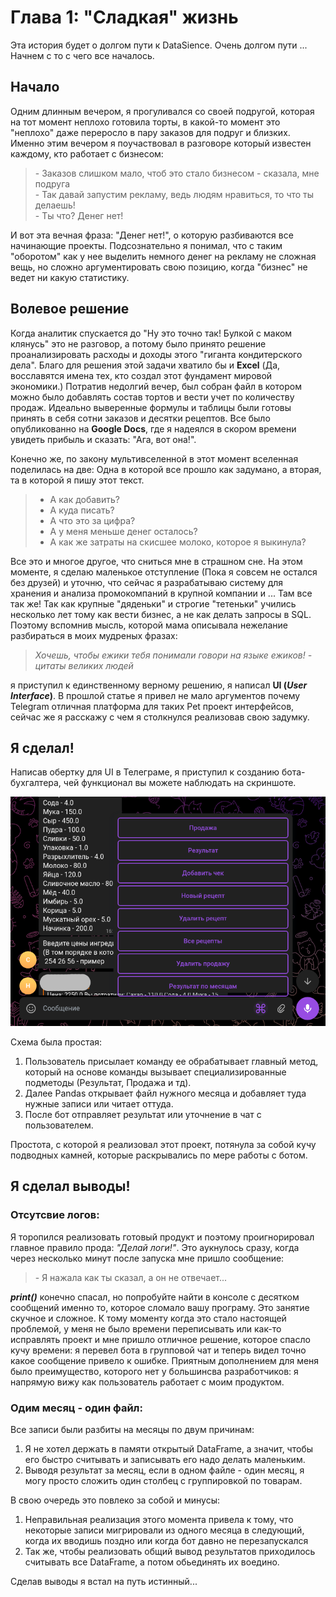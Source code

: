 # Глава 1: "Сладкая" жизнь

Эта история будет о долгом пути к DataSience. Очень долгом пути ...
Начнем с то с чего все началось.

## Начало

Одним длинным вечером, я прогуливался со своей подругой, которая на тот момент неплохо готовила торты, в какой-то момент это "неплохо" даже переросло в пару заказов для подруг и близких. Именно этим вечером я поучаствовал в разговоре который известен каждому, кто работает с бизнесом:
> \- Заказов слишком мало, чтоб это стало бизнесом - сказала, мне подруга <br>
> \- Так давай запустим рекламу, ведь людям нравиться, то что ты делаешь! <br>
> \- Ты что? Денег нет!

И вот эта вечная фраза: "Денег нет!", о которую разбиваются все начинающие проекты. Подсознательно я понимал, что с таким "оборотом" как у нее выделить немного денег на рекламу не сложная вещь, но сложно аргументировать свою позицию, когда "бизнес" не ведет ни какую статистику.

## Волевое решение

Когда аналитик спускается до "Ну это точно так! Булкой с маком клянусь" это не разговор, а потому было принято решение проанализировать расходы и доходы этого "гиганта кондитерского дела". Благо для решения этой задачи хватило бы и **Excel** (Да, восславятся имена тех, кто создал этот фундамент мировой экономики.) Потратив недолгий вечер, был собран файл в котором можно было добавлять состав тортов и вести учет по количеству продаж. Идеально выверенные формулы и таблицы были готовы принять в себя сотни заказов и десятки рецептов. Все было опубликованно на **Google Docs**, где я надеялся в скором времени увидеть прибыль и сказать: "Ага, вот она!".

Конечно же, по закону мультивселенной в этот момент вселенная поделилась на две: Одна в которой все прошло как задумано, а вторая, та в которой я пишу этот текст.

> - А как добавить?
> - А куда писать?
> - А что это за цифра?
> - А у меня меньше денег осталось?
> - А как же затраты на скисшее молоко, которое я выкинула?

Все это и многое другое, что сниться мне в страшном сне. На этом моменте, я сделаю маленькое отступление (Пока я совсем не остался без друзей) и уточню, что сейчас я разрабатываю систему для хранения и анализа промокомпаний в крупной компании и ... Там все так же! Так как крупные "дяденьки" и строгие "тетеньки" учились несколько лет тому как вести бизнес, а не как делать запросы в SQL. Поэтому вспомнив мысль, которой мама описывала нежелание разбираться в моих мудреных фразах:

> *Хочешь, чтобы ежики тебя понимали говори на языке ежиков! - цитаты великих людей*

я приступил к единственному верному решению, я написал **UI (*User Interface*)**. В прошлой статье я привел не мало аргументов почему Telegram отличная платформа для таких Pet проект интерфейсов, сейчас же я расскажу с чем я столкнулся реализовав свою задумку.

## Я сделал! 

Написав обертку для UI в Телеграме, я приступил к созданию бота-бухгалтера, чей функционал вы можете наблюдать на скриншоте.

![Меню](img/Меню_ТБ.png)

Схема была простая:
1. Пользователь присылает команду ее обрабатывает главный метод, который на основе команды вызывает специализированные подметоды (Результат, Продажа и тд).
2. Далее Pandas открывает файл нужного месяца и добавляет туда нужные записи или читает оттуда. 
3. После бот отправляет результат или уточнение в чат с пользователем.

Простота, с которой я реализовал этот проект, потянула за собой кучу подводных камней, которые раскрывались по мере работы с ботом.

## Я сделал выводы!

### Отсутсвие логов:
Я торопился реализовать готовый продукт и поэтому проигнорировал главное правило прода: *"Делай логи!"*. Это аукнулось сразу, когда через несколько минут после запуска мне пришло сообщение:

> \- Я нажала как ты сказал, а он не отвечает...

***print()*** конечно спасал, но попробуйте найти в консоле с десятком сообщений именно то, которое сломало вашу програму. Это занятие скучное и сложное. К тому моменту когда это стало настоящей проблемой, у меня не было времени переписывать или как-то исправлять проект и мне пришло отличное решение, которое спасло кучу времени: я перевел бота в групповой чат и теперь видел точно какое сообщение привело к ошибке. Приятным дополнением для меня было преимущество, которого нет у большинсва разработчиков: я напрямую вижу как пользователь работает с моим продуктом.

### Одим месяц - один файл:
Все записи были разбиты на месяцы по двум причинам: 
1. Я не хотел держать в памяти открытый DataFrame, а значит, чтобы его быстро считывать и записывать его надо делать маленьким.
2. Выводя результат за месяц, если в одном файле - один месяц, я могу просто сложить один столбец с группировкой по товарам.  

В свою очередь это повлеко за собой и минусы:
1. Неправильная реализация этого момента привела к тому, что некоторые записи мигрировали из одного месяца в следующий, когда их вводишь поздно или когда бот давно не перезапускался
2. Так же, чтобы реализовать общий вывод результатов приходилось считывать все DataFrame, а потом обьединять их воедино.

Сделав выводы я встал на путь истинный...